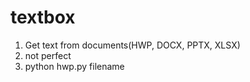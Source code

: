 # textbox
1. Get text from documents(HWP, DOCX, PPTX, XLSX)
2. not perfect
3. python hwp.py filename

